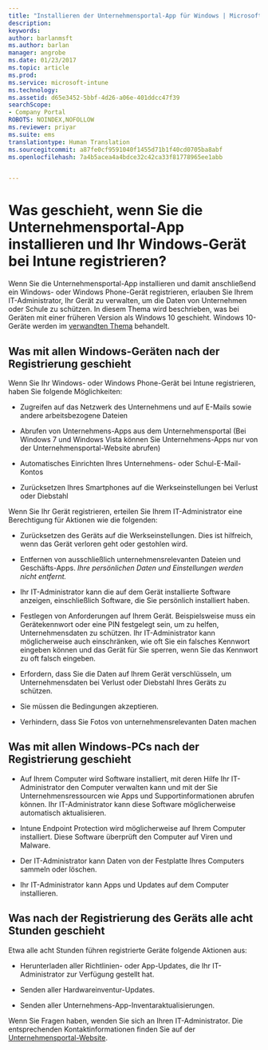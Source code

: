 ```yaml
---
title: "Installieren der Unternehmensportal-App für Windows | Microsoft-Dokumentation"
description: 
keywords: 
author: barlanmsft
ms.author: barlan
manager: angrobe
ms.date: 01/23/2017
ms.topic: article
ms.prod: 
ms.service: microsoft-intune
ms.technology: 
ms.assetid: d65e3452-5bbf-4d26-a06e-401ddcc47f39
searchScope:
- Company Portal
ROBOTS: NOINDEX,NOFOLLOW
ms.reviewer: priyar
ms.suite: ems
translationtype: Human Translation
ms.sourcegitcommit: a87fe0cf9591040f1455d71b1f40cd0705ba8abf
ms.openlocfilehash: 7a4b5acea4a4bdce32c42ca33f81778965ee1abb


---
```



# <a name="what-happens-if-you-install-the-company-portal-app-and-enroll-your-windows-device-in-intune"></a>Was geschieht, wenn Sie die Unternehmensportal-App installieren und Ihr Windows-Gerät bei Intune registrieren?

Wenn Sie die Unternehmensportal-App installieren und damit anschließend ein Windows- oder Windows Phone-Gerät registrieren, erlauben Sie Ihrem IT-Administrator, Ihr Gerät zu verwalten, um die Daten von Unternehmen oder Schule zu schützen. In diesem Thema wird beschrieben, was bei Geräten mit einer früheren Version als Windows 10 geschieht. Windows 10-Geräte werden im [verwandten Thema](what-happens-if-you-install-the-company-portal-app-and-enroll-your-device-in-intune-windows10.md) behandelt.

## <a name="what-happens-to-all-windows-devices-after-enrollment"></a>Was mit allen Windows-Geräten nach der Registrierung geschieht
Wenn Sie Ihr Windows- oder Windows Phone-Gerät bei Intune registrieren, haben Sie folgende Möglichkeiten:

-   Zugreifen auf das Netzwerk des Unternehmens und auf E-Mails sowie andere arbeitsbezogene Dateien

-   Abrufen von Unternehmens-Apps aus dem Unternehmensportal (Bei Windows 7 und Windows Vista können Sie Unternehmens-Apps nur von der Unternehmensportal-Website abrufen)

-   Automatisches Einrichten Ihres Unternehmens- oder Schul-E-Mail-Kontos

-   Zurücksetzen Ihres Smartphones auf die Werkseinstellungen bei Verlust oder Diebstahl

Wenn Sie Ihr Gerät registrieren, erteilen Sie Ihrem IT-Administrator eine Berechtigung für Aktionen wie die folgenden:

-   Zurücksetzen des Geräts auf die Werkseinstellungen. Dies ist hilfreich, wenn das Gerät verloren geht oder gestohlen wird.

-   Entfernen von ausschließlich unternehmensrelevanten Dateien und Geschäfts-Apps. *Ihre persönlichen Daten und Einstellungen werden nicht entfernt.*

-   Ihr IT-Administrator kann die auf dem Gerät installierte Software anzeigen, einschließlich Software, die Sie persönlich installiert haben.

-   Festlegen von Anforderungen auf Ihrem Gerät. Beispielsweise muss ein Gerätekennwort oder eine PIN festgelegt sein, um zu helfen, Unternehmensdaten zu schützen. Ihr IT-Administrator kann möglicherweise auch einschränken, wie oft Sie ein falsches Kennwort eingeben können und das Gerät für Sie sperren, wenn Sie das Kennwort zu oft falsch eingeben.

-   Erfordern, dass Sie die Daten auf Ihrem Gerät verschlüsseln, um Unternehmensdaten bei Verlust oder Diebstahl Ihres Geräts zu schützen.

-   Sie müssen die Bedingungen akzeptieren.

-   Verhindern, dass Sie Fotos von unternehmensrelevanten Daten machen

## <a name="what-happens-to-all-windows-pcs-after-enrollment"></a>Was mit allen Windows-PCs nach der Registrierung geschieht

-  Auf Ihrem Computer wird Software installiert, mit deren Hilfe Ihr IT-Administrator den Computer verwalten kann und mit der Sie Unternehmensressourcen wie Apps und Supportinformationen abrufen können. Ihr IT-Administrator kann diese Software möglicherweise automatisch aktualisieren.

-  Intune Endpoint Protection wird möglicherweise auf Ihrem Computer installiert. Diese Software überprüft den Computer auf Viren und Malware.

-  Der IT-Administrator kann Daten von der Festplatte Ihres Computers sammeln oder löschen.

-  Ihr IT-Administrator kann Apps und Updates auf dem Computer installieren.

## <a name="what-happens-every-eight-hours-after-device-enrollment"></a>Was nach der Registrierung des Geräts alle acht Stunden geschieht
Etwa alle acht Stunden führen registrierte Geräte folgende Aktionen aus:

-   Herunterladen aller Richtlinien- oder App-Updates, die Ihr IT-Administrator zur Verfügung gestellt hat.

-   Senden aller Hardwareinventur-Updates.

-   Senden aller Unternehmens-App-Inventaraktualisierungen.

Wenn Sie Fragen haben, wenden Sie sich an Ihren IT-Administrator. Die entsprechenden Kontaktinformationen finden Sie auf der [Unternehmensportal-Website](http://portal.manage.microsoft.com).



<!--HONumber=Jan17_HO4-->


